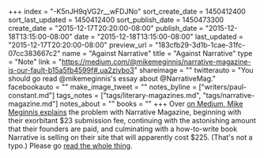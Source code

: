 +++
index = "-K5nJH9qVG2r__wFDJNo"
sort_create_date = 1450412400
sort_last_updated = 1450412400
sort_publish_date = 1450473300
create_date = "2015-12-17T20:20:00-08:00"
publish_date = "2015-12-18T13:15:00-08:00"
date = "2015-12-18T13:15:00-08:00"
last_updated = "2015-12-17T20:20:00-08:00"
preview_url = "183cfb29-3d1b-1cae-31fc-07cc383667c2"
name = "Against Narrative"
title = "Against Narrative"
type = "Note"
link = "https://medium.com/@mikemeginnis/narrative-magazine-is-our-fault-b15a5fb4599f#.ua2ziybo3"
shareimage = ""
twitterauto = "You should go read @mikemeginnis's essay about @NarrativeMag."
facebookauto = ""
make_image_tweet = ""
notes_byline = ["writers/paul-constant.md"]
tags_notes = ["tags/literary-magazines.md", "tags/narrative-magazine.md"]
notes_about = ""
books = ""
+++
Over [on Medium, Mike Meginnis explains](https://medium.com/@mikemeginnis/narrative-magazine-is-our-fault-b15a5fb4599f#.42wyo7hkf) the problem with Narrative Magazine, beginning with their exorbitant $23 submission fee, continuing with the astonishing amount that their founders are paid, and culminating with a how-to-write book Narrative is selling on their site that will apparently cost $225. (That's not a typo.) Please go [read the whole thing](https://medium.com/@mikemeginnis/narrative-magazine-is-our-fault-b15a5fb4599f#.elocpxclm).